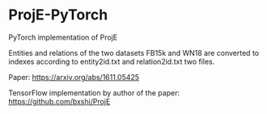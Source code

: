 # ProjE-PyTorch
PyTorch implementation of ProjE

Entities and relations of the two datasets FB15k and WN18 are converted to indexes according to entity2id.txt and relation2id.txt two files.

Paper:  <https://arxiv.org/abs/1611.05425>

TensorFlow implementation by author of the paper: <https://github.com/bxshi/ProjE>